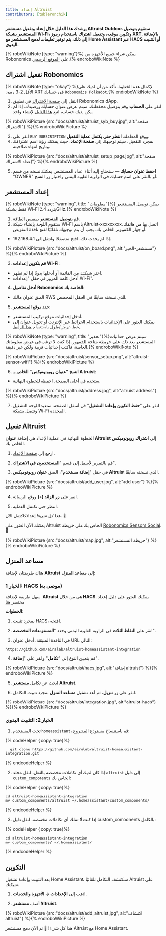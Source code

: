 ```yaml
---
title: إعداد Altruist
contributors: [tubleronchik]
---
```


**يرشدك هذا الدليل خلال إعداد وتفعيل مستشعر Altruist Outdoor. ستقوم بتوصيل المستشعر بشبكة Wi-Fi، وتكوين موقعه، وتفعيل اشتراك باستخدام رموز XRT. بالإضافة إلى ذلك، يتم توفير تعليمات لدمج المستشعر مع Home Assistant عبر HACS أو التثبيت اليدوي.**

{% roboWikiNote {type: "warning"}%} يمكن شراء جميع الأجهزة من Robonomics على [الموقع الرسمي](https://robonomics.network/devices/).{% endroboWikiNote %}

## تفعيل اشتراك Robonomics

{% roboWikiNote {type: "okay"} %}لإكمال هذه الخطوة، تأكد من أن لديك على الأقل 2-3 رموز XRT في حسابك `Robonomics Polkadot`.{% endroboWikiNote %}

1) انتقل إلى [صفحة الاشتراك](https://robonomics.app/#/rws-buy) في تطبيق Robonomics dApp.
2) انقر على **الحساب** وقم بتوصيل محفظتك. سيتم عرض عنوان حسابك ورصيدك.
إذا لم يكن لديك حساب، اتبع [هذا الدليل](https://wiki.robonomics.network/docs/create-account-in-dapp/) لإنشاء واحد.

{% roboWikiPicture {src:"docs/altruist/altruist_syb_buy.jpg", alt:"صفحة الاشتراك"} %}{% endroboWikiPicture %}

3) انقر على `BUY SUBSCRIPTION` ووقع المعاملة. **انتظر حتى يكتمل عملية التفعيل**.
4) بمجرد التفعيل، سيتم توجيهك إلى **صفحة الإعداد**، حيث يمكنك رؤية اسم اشتراكك وتاريخ انتهاء صلاحيته.

{% roboWikiPicture {src:"docs/altruist/altruist_setup_page.jpg", alt:"صفحة إعداد الاشتراك"} %}{% endroboWikiPicture %}

5) **احفظ عنوان حسابك** — ستحتاج إليه أثناء إعداد المستشعر. يمكنك نسخه من قسم "OWNER" أو بالنقر على اسم حسابك في الزاوية العلوية اليمنى واختيار زر النسخ.

## إعداد المستشعر

{% roboWikiNote {type: "warning", title: "معلومات"}%} يمكن توصيل المستشعر فقط بشبكة Wi-Fi بتردد 2.4GHz.{% endroboWikiNote %}

1) **قم بتوصيل المستشعر** بمقبس الطاقة.
2) ستقوم اللوحة بإنشاء شبكة Wi-Fi باسم Altruist-xxxxxxxxx. اتصل بها من هاتفك أو جهاز الكمبيوتر الخاص بك. يجب أن يتم توجيهك تلقائيًا لفتح نافذة التفويض.
- إذا لم يحدث ذلك، افتح متصفحًا وانتقل إلى 192.168.4.1.

{% roboWikiPicture {src:"docs/altruist/on_board.png", alt:"مستشعر-الخير"} %}{% endroboWikiPicture %}

3) **قم بتكوين إعدادات Wi-Fi**:
- اختر شبكتك من القائمة أو أدخلها يدويًا إذا لم تظهر.
- أدخل كلمة المرور في حقل "إعدادات Wi-Fi".

4) **أدخل تفاصيل Robonomics الخاصة بك**:
- الصق عنوان مالك RWS الذي نسخته سابقًا في الحقل المخصص.

5) **حدد موقع المستشعر**:
- أدخل إحداثيات موقع تركيب المستشعر.
- يمكنك العثور على الإحداثيات باستخدام الخرائط عبر الإنترنت أو تحويل عنوان إلى خط عرض/طول باستخدام [هذا الرابط.](https://www.latlong.net/convert-address-to-lat-long.html)

{% roboWikiNote {type: "warning", title: "تحذير"}%}سيتم عرض إحداثيات المستشعر بعد ذلك على خريطة متاحة للجمهور. إذا كنت لا ترغب في عرض معلوماتك الخاصة، فاكتب إحداثيات قريبة ولكن غير دقيقة.{% endroboWikiNote %}

{% roboWikiPicture {src:"docs/altruist/sensor_setup.png", alt:"altruist-sensor-wifi"} %}{% endroboWikiPicture %}

6) **انسخ "عنوان روبونوميكس" الخاص بـ Altruist**:
- ستجده في أعلى الصفحة. احفظه للخطوة النهائية.

{% roboWikiPicture {src:"docs/altruist/address.jpg", alt:"altruist address"} %}{% endroboWikiPicture %}

7) انقر على "**حفظ التكوين وإعادة التشغيل**" في أسفل الصفحة. ستعيد اللوحة التشغيل وتتصل بشبكة Wi-Fi المحددة.

## تفعيل Altruist
الخطوة النهائية في عملية الإعداد هي إضافة **عنوان Altruist** إلى **اشتراك روبونوميكس** الخاص بك.

1) ارجع إلى [صفحة الإعداد](https://robonomics.app/#/rws-setup).

2) قم بالتمرير لأسفل إلى قسم "**المستخدمون في الاشتراك**".

3) في حقل "**إضافة مستخدم**"، الصق **عنوان روبونوميكس Altruist** الذي نسخته سابقًا.

{% roboWikiPicture {src:"docs/altruist/add_user.jpg", alt:"add user"} %}{% endroboWikiPicture %}

4) انقر على **زر الزائد (+)** ووقع الرسالة.

5) انتظر حتى تكتمل العملية.

هذا كل شيء! إعدادكاكتمل الآن. 🎉

يمكنك الآن العثور على Altruist الخاص بك على خريطة [Robonomics Sensors Social](https://sensors.social/#). 🚀

{% roboWikiPicture {src:"docs/altruist/map.jpg", alt:"خريطة المستشعر"} %}{% endroboWikiPicture %}

## مساعد المنزل

هناك طريقتان لإضافة **Altruist** إلى **مساعد المنزل**:

### الخيار 1: HACS (موصى به)

أسهل طريقة لإضافة **Altruist** هي من خلال **HACS**. يمكنك العثور على دليل إعداد مختصر [هنا](https://hacs.xyz/docs/use/)

**الخطوات**:
1) بمجرد تثبيت HACS، افتحه.

2) انقر على **النقاط الثلاث** في الزاوية العلوية اليمنى وحدد "**المستودعات المخصصة**".

3) في النافذة المنبثقة، أدخل عنوان URL التالي:

```
https://github.com/airalab/altruist-homeassistant-integration
```
4) قم بتعيين النوع إلى "**تكامل**" وانقر على "**إضافة**".

{% roboWikiPicture {src:"docs/altruist/hacs.jpg", alt:"إضافة altruist"} %}{% endroboWikiPicture %}

5) ابحث عن تكامل **مستشعر Altruist**.

6) انقر على زر **تنزيل**، ثم أعد تشغيل **مساعد المنزل** بمجرد تثبيت التكامل.

{% roboWikiPicture {src:"docs/altruist/integration.jpg", alt:"altruist-hacs"} %}{% endroboWikiPicture %}

### الخيار 2: التثبيت اليدوي

1) تحت المستخدم `homeassistant`، قم باستنساخ مستودع المشروع:

{% codeHelper { copy: true}%}

```shell
  git clone https://github.com/airalab/altruist-homeassistant-integration.git
```

{% endcodeHelper %}

2) إذا كان لديك أي تكاملات مخصصة بالفعل، انقل مجلد `altruist` إلى دليل `custom_components` الخاص بك:

{% codeHelper { copy: true}%}

```
cd altruist-homeassistant-integration
mv custom_components/altruist ~/.homeassistant/custom_components/
```

{% endcodeHelper %}

3) إذا كنت **لا** تملك أي تكاملات مخصصة، انقل دليل custom_components بالكامل:

{% codeHelper { copy: true}%}

 ```
cd altruist-homeassistant-integration
mv custom_components/ ~/.homeassistant/
```

{% endcodeHelper %}

## التكوين

بعد التثبيت وإعادة تشغيل Home Assistant، سيكتشف التكامل تلقائيًا Altruist على شبكتك.

1) اذهب إلى **الإعدادات → الأجهزة والخدمات**.

2) أضف **مستشعر Altruist**.

{% roboWikiPicture {src:"docs/altruist/add_altruist.jpg", alt:"اكتشاف altruist"} %}{% endroboWikiPicture %}

هذا كل شيء! 🚀 تم الآن دمج مستشعر Altruist مع Home Assistant.